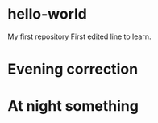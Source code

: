 # hello-world
My first repository
First edited line to learn.

# Evening correction

# At night something
